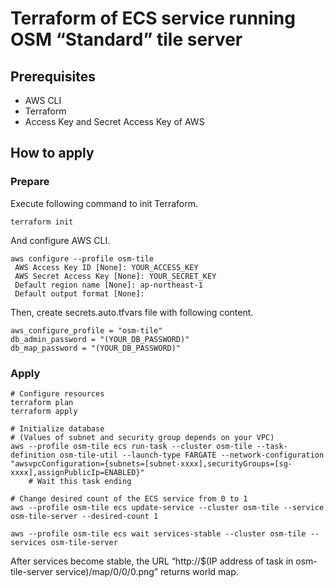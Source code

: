 Terraform of ECS service running OSM “Standard” tile server
=====

## Prerequisites

* AWS CLI
* Terraform
* Access Key and Secret Access Key of AWS

## How to apply

### Prepare

Execute following command to init Terraform.

```
terraform init
```

And configure AWS CLI.

```
aws configure --profile osm-tile
 AWS Access Key ID [None]: YOUR_ACCESS_KEY
 AWS Secret Access Key [None]: YOUR_SECRET_KEY
 Default region name [None]: ap-northeast-1
 Default output format [None]:
```

Then, create secrets.auto.tfvars file with following content.

```
aws_configure_profile = "osm-tile"
db_admin_password = "(YOUR_DB_PASSWORD)"
db_map_password = "(YOUR_DB_PASSWORD)"
```

### Apply

```
# Configure resources
terraform plan
terraform apply

# Initialize database
# (Values of subnet and security group depends on your VPC)
aws --profile osm-tile ecs run-task --cluster osm-tile --task-definition osm-tile-util --launch-type FARGATE --network-configuration "awsvpcConfiguration={subnets=[subnet-xxxx],securityGroups=[sg-xxxx],assignPublicIp=ENABLED}"
    # Wait this task ending

# Change desired count of the ECS service from 0 to 1
aws --profile osm-tile ecs update-service --cluster osm-tile --service osm-tile-server --desired-count 1

aws --profile osm-tile ecs wait services-stable --cluster osm-tile --services osm-tile-server
```

After services become stable, the URL “http://$(IP address of task in osm-tile-server service)/map/0/0/0.png” returns world map.
